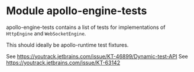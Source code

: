 # Module apollo-engine-tests

apollo-engine-tests contains a list of tests for implementations of `HttpEngine` and `WebSocketEngine`.

This should ideally be apollo-runtime test fixtures.

See https://youtrack.jetbrains.com/issue/KT-46899/Dynamic-test-API
See https://youtrack.jetbrains.com/issue/KT-63142

